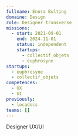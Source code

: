 ```yaml
---
fullname: Enora Bulting
domaine: Design
role: Designer transverse
missions:
  - start: 2021-09-01
    end: 2024-11-01
    status: independent
    startups:
      - collectif_objets
      - euphrosyne
startups:
  - euphrosyne
  - collectif_objets
competences:
  - UX
  - UI
previously:
  - locadocs
teams: []
---
```

Designer UX/UI